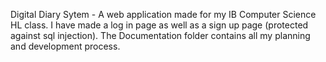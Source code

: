 Digital Diary Sytem - A web application made for my IB Computer Science HL class. I have made a log in page as well as a sign up page (protected against sql injection). The Documentation folder contains all my planning and development process.
